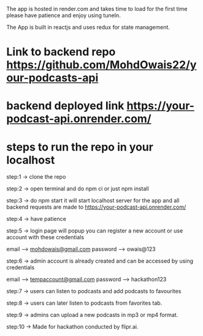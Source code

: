 The app is hosted in render.com and takes time to load for the first time please have patience and enjoy using tuneIn.

The App is built in reactjs and uses redux for state management.


# Link to backend repo https://github.com/MohdOwais22/your-podcasts-api
# backend deployed link https://your-podcast-api.onrender.com/

# steps to run the repo in your localhost
step:1 -> clone the repo


step:2 -> open terminal and do npm ci or just npm install


step:3 -> do npm start it will start localhost server for the app and all backend requests are made to https://your-podcast-api.onrender.com/

step:4 -> have patience


step:5 -> login page will popup you can register a new account or use account with these credentials

email --> mohdowais@gmail.com
password --> owais@123


step:6 -> admin account is already created and can be accessed by using credentials

email --> tempaccount@gmail.com
password --> hackathon123


step:7 -> users can listen to podcasts and add podcasts to favourites


step:8 -> users can later listen to podcasts from favorites tab.


step:9 -> admins can upload a new podcasts in mp3 or mp4 format.


step:10 -> Made for hackathon conducted by flipr.ai.

